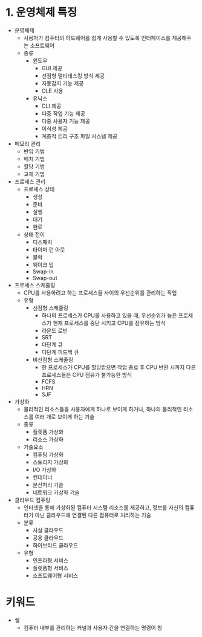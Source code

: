 # 1. 운영체제 특징

- 운영체제
  - 사용자가 컴퓨터의 하드웨어를 쉽게 사용할 수 있도록 인터페이스를 제공해주는 소프트웨어
  - 종류
    - 윈도우
      - GUI 제공
      - 선점형 멀티태스킹 방식 제공
      - 자동감지 기능 제공
      - OLE 사용
    - 유닉스
      - CLI 제공
      - 다중 작업 기능 제공
      - 다중 사용자 기능 제공
      - 이식성 제공
      - 계층적 트리 구조 파일 시스템 제공
- 메모리 관리
  - 반입 기법
  - 배치 기법
  - 할당 기법
  - 교체 기법
- 프로세스 관리
  - 프로세스 상태
    - 생성
    - 준비
    - 실행
    - 대기
    - 완료
  - 상태 전이
    - 디스패치
    - 타이머 런 아웃
    - 블럭
    - 웨이크 업
    - Swap-in
    - Swap-out
- 프로세스 스케줄링
  - CPU를 사용하려고 하는 프로세스들 사이의 우선순위를 관리하는 작업
  - 유형
    - 선점형 스케줄링
      - 하나의 프로세스가 CPU를 사용하고 있을 때, 우선순위가 높은 프로세스가 현재 프로세스를 중단 시키고 CPU를 점유하는 방식
      - 라운드 로빈
      - SRT
      - 다단계 큐
      - 다단계 피드백 큐
    - 비선점형 스케줄링
      - 한 프로세스가 CPU를 할당받으면 작업 종료 후 CPU 반환 시까지 다른 프로세스들은 CPU 점유가 불가능한 방식
      - FCFS
      - HRN
      - SJF
- 가상화
  - 물리적인 리소스들을 사용자에게 하나로 보이게 하거나, 하나의 물리적인 리소스를 여러 개로 보이게 하는 기술
  - 종류
    - 플랫폼 가상화
    - 리소스 가상화
  - 기술요소
    - 컴퓨팅 가상화
    - 스토리지 가상화
    - I/O 가상화
    - 컨테이너
    - 분산처리 기술
    - 네트워크 가상화 기술
- 클라우드 컴퓨팅
  - 인터넷을 통해 가상화된 컴퓨터 시스템 리소스를 제공하고, 정보를 자신의 컴퓨터가 아닌 클라우드에 연결된 다른 컴퓨터로 처리하는 기술
  - 분류
    - 사설 클라우드
    - 공용 클라우드
    - 하이브리드 클라우드
  - 유형
    - 인프라형 서비스
    - 플랫폼형 서비스
    - 소프트웨어형 서비스

# 키워드
- 쉘
  - 컴퓨터 내부를 관리하는 커널과 사용자 간을 연결하는 명령어 창